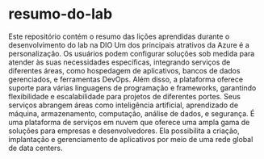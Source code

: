 # resumo-do-lab
Este repositório contém o resumo das lições aprendidas durante o desenvolvimento do lab na DIO
Um dos principais atrativos da Azure é a personalização. Os usuários podem configurar soluções sob medida para atender às suas necessidades específicas, integrando serviços de diferentes áreas, como hospedagem de aplicativos, bancos de dados gerenciados, e ferramentas DevOps. Além disso, a plataforma oferece suporte para várias linguagens de programação e frameworks, garantindo flexibilidade e escalabilidade para projetos de diferentes portes. Seus serviços abrangem áreas como inteligência artificial, aprendizado de máquina, armazenamento, computação, análise de dados, e segurança. É uma plataforma de serviços em nuvem que oferece uma ampla gama de soluções para empresas e desenvolvedores. Ela possibilita a criação, implantação e gerenciamento de aplicativos por meio de uma rede global de data centers.
